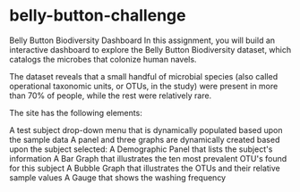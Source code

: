 # belly-button-challenge
Belly Button Biodiversity Dashboard
In this assignment, you will build an interactive dashboard to explore the Belly Button Biodiversity dataset, which catalogs the microbes that colonize human navels.

The dataset reveals that a small handful of microbial species (also called operational taxonomic units, or OTUs, in the study) were present in more than 70% of people, while the rest were relatively rare.

The site has the following elements:

A test subject drop-down menu that is dynamically populated based upon the sample data
A panel and three graphs are dynamically created based upon the subject selected:
A Demographic Panel that lists the subject's information
A Bar Graph that illustrates the ten most prevalent OTU's found for this subject
A Bubble Graph that illustrates the OTUs and their relative sample values
A Gauge that shows the washing frequency

